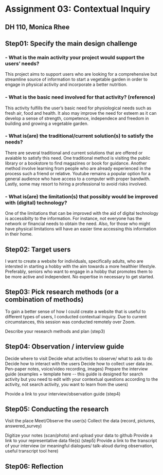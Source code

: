 # Assignment 03: Contextual Inquiry
## DH 110, Monica Rhee

## Step01: Specify the main design challenge 
### - What is the main activity your project would support the users’ needs?
This project aims to support users who are looking for a comprehensive but streamline source of information to start a vegetable garden in order to engage in physical activity and incorporate a better nutrition.

### - What is the basic need involved for that activity? (reference)
This activity fulfills the user’s basic need for physiological needs such as fresh air, food and health. It also may improve the need for esteem as it can develop a sense of strength, competence, independece and freedom in building and growing a vegetable garden.

### - What is(are) the traditional/current solution(s) to satisfy the needs?
There are several traditional and current solutions that are offered or avaiable to satisfy this need. One traditional method is visiting the public library or a bookstore to find magazines or book for guidance. Another method involve learning from people who are already experienced in the process such a friend or relative. Youtube remains a popular option for a general audience who have access to a computer with proper bandwith. Lastly, some may resort to hiring a professional to avoid risks involved.

### - What is(are) the limitation(s) that possibly would be improved with (digital) technology?
One of the limitations that can be improved with the aid of digital technology is accessibilty to the information. For instance, not everyone has the network or financial needs to obtain the need. Also, for those who might have physical limitations will have an easier time accessing this information in their home.

## Step02: Target users 
I want to create a website for individuals, specifically adults, who are intersted in starting a hobby with the aim towards a more healthier lifestyle. Preferably, seniors who want to engage in a hobby that promotes them to be more active and independent. No expertise in necessary to get started.

## Step03: Pick research methods (or a combination of methods) 
To gain a better sense of how I could create a website that is useful to different types of users, I conducted contextual inquiry. Due to current circumstances, this session was conducted remotely over Zoom.

Describe your research methods and plan (step3)

## Step04: Observation / interview guide 
Decide where to visit
Decide what activities to observe/ what to ask to do
Decide how to interact with the users 
Decide how to collect user data (ex. Pen-paper notes, voice/video recording, images)
Prepare the interview guide (examples + template here -- this guide is designed for search activity but you need to edit with your contextual questions according to the activity, not search activity, you want to learn from the users)

Provide a link to your interview/observation guide (step4) 

## Step05: Conducting the research
Visit the place
Meet/Observe the user(s)
Collect the data (record, pictures, answered_survey)

Digitize your notes (scan/photo) and upload your data to github
Provide a link to your representative data file(s) (step5)
Provide a link to the transcript of your interview (or meaningful dialogues/ talk-aloud during observation, useful transcript tool here) 

## Step06: Reflection

